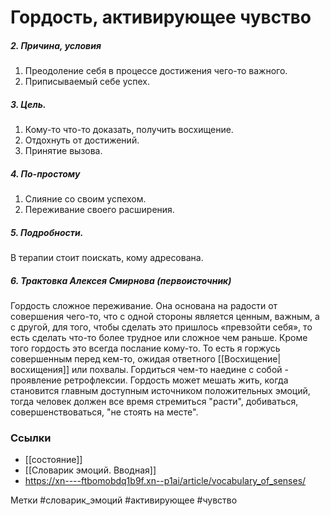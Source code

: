 #  Гордость, активирующее чувство

##### 2. Причина, условия
1. Преодоление себя в процессе достижения чего-то важного.
2. Приписываемый себе успех.

##### 3. Цель.
1. Кому-то что-то доказать, получить восхищение.
2. Отдохнуть от достижений.
3. Принятие вызова.

##### 4. По-простому
1. Слияние со своим успехом.
2. Переживание своего расширения.

##### 5. Подробности.
В терапии стоит поискать, кому адресована.

##### 6. Трактовка Алексея Смирнова (первоисточник)
Гордость сложное переживание. Она основана на радости от совершения чего-то, что с одной стороны является ценным, важным, а с другой, для того, чтобы сделать это пришлось «превзойти себя», то есть сделать что-то более трудное или сложное чем раньше. Кроме того гордость это всегда послание кому-то. То есть я горжусь совершенным перед кем-то, ожидая ответного [[Восхищение|восхищения]] или похвалы. Гордиться чем-то наедине с собой - проявление ретрофлексии. 
Гордость может мешать жить, когда становится главным доступным источником положительных эмоций, тогда человек должен все время стремиться "расти", добиваться, совершенствоваться, "не стоять на месте".


### Ссылки
- [[состояние]]
- [[Словарик эмоций. Вводная]]
- https://xn----ftbomobdq1b9f.xn--p1ai/article/vocabulary_of_senses/


Метки #словарик_эмоций #активирующее #чувство 



